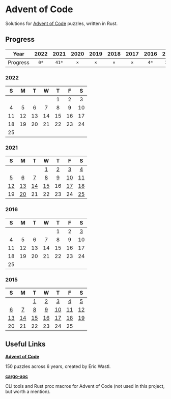 # Advent of Code

Solutions for [Advent of Code](<https://adventofcode.com/>) puzzles, written in Rust.

## Progress

| Year | 2022 | 2021 | 2020 | 2019 | 2018 | 2017 | 2016 | 2015 |
|:---:|:---:|:---:|:---:|:---:|:---:|:---:|:---:|:---:|
| Progress | `0*` | `41*` | `×` | `×` | `×` | `×` | `4*` | `38*` |

### 2022

| S   | M   | T   | W   | T   | F   | S   |
|:---:|:---:|:---:|:---:|:---:|:---:|:---:|
|     |     |     |     | 1   | 2   | 3   |
| 4   | 5   | 6   | 7   | 8   | 9   | 10  |
| 11  | 12  | 13  | 14  | 15  | 16  | 17  |
| 18  | 19  | 20  | 21  | 22  | 23  | 24  |
| 25  |     |     |     |     |     |     |

### 2021

| S   | M   | T   | W   | T   | F   | S   |
|:---:|:---:|:---:|:---:|:---:|:---:|:---:|
|     |     |     | [1](https://github.com/jontmy/aoc-rust/blob/master/src/aoc2021/day01.rs) | [2](https://github.com/jontmy/aoc-rust/blob/master/src/aoc2021/day02.rs) | [3](https://github.com/jontmy/aoc-rust/blob/master/src/aoc2021/day03.rs) | [4](https://github.com/jontmy/aoc-rust/blob/master/src/aoc2021/day04.rs) |
| [5](https://github.com/jontmy/aoc-rust/blob/master/src/aoc2021/day05.rs) | [6](https://github.com/jontmy/aoc-rust/blob/master/src/aoc2021/day06.rs) | [7](https://github.com/jontmy/aoc-rust/blob/master/src/aoc2021/day07.rs) | [8](https://github.com/jontmy/aoc-rust/blob/master/src/aoc2021/day08.rs) | [9](https://github.com/jontmy/aoc-rust/blob/master/src/aoc2021/day09.rs) | [10](https://github.com/jontmy/aoc-rust/blob/master/src/aoc2021/day10.rs) | [11](https://github.com/jontmy/aoc-rust/blob/master/src/aoc2021/day11.rs) |
| [12](https://github.com/jontmy/aoc-rust/blob/master/src/aoc2021/day12.rs) | [13](https://github.com/jontmy/aoc-rust/blob/master/src/aoc2021/day13.rs) | [14](https://github.com/jontmy/aoc-rust/blob/master/src/aoc2021/day14.rs) | [15](https://github.com/jontmy/aoc-rust/blob/master/src/aoc2021/day15.rs) | 16  | [17](https://github.com/jontmy/aoc-rust/blob/master/src/aoc2021/day17.rs) | [18](https://github.com/jontmy/aoc-rust/blob/master/src/aoc2021/day18.rs) |
| 19  | [20](https://github.com/jontmy/aoc-rust/blob/master/src/aoc2021/day20.rs) | 21  | 22  | 23  | 24  | [25](https://github.com/jontmy/aoc-rust/blob/master/src/aoc2021/day25.rs) |

### 2016

| S   | M   | T   | W   | T   | F   | S   |
|:---:|:---:|:---:|:---:|:---:|:---:|:---:|
|     |     |     |     | 1   | 2   | [3](https://github.com/jontmy/aoc-rust/blob/master/src/aoc2016/day03.rs)   |
| [4](https://github.com/jontmy/aoc-rust/blob/master/src/aoc2016/day04.rs)   | 5   | 6   | 7   | 8   | 9   | 10  |
| 11  | 12  | 13  | 14  | 15  | 16  | 17  |
| 18  | 19  | 20  | 21  | 22  | 23  | 24  |
| 25  |     |     |     |     |     |     |

### 2015

| S   | M   | T   | W   | T   | F   | S   |
|:---:|:---:|:---:|:---:|:---:|:---:|:---:|
|     |     | [1](https://github.com/jontmy/aoc-rust/blob/master/src/aoc2015/day01.rs) | [2](https://github.com/jontmy/aoc-rust/blob/master/src/aoc2015/day02.rs) | [3](https://github.com/jontmy/aoc-rust/blob/master/src/aoc2015/day03.rs) | [4](https://github.com/jontmy/aoc-rust/blob/master/src/aoc2015/day04.rs) | [5](https://github.com/jontmy/aoc-rust/blob/master/src/aoc2015/day05.rs) |
| [6](https://github.com/jontmy/aoc-rust/blob/master/src/aoc2015/day06.rs) | [7](https://github.com/jontmy/aoc-rust/blob/master/src/aoc2015/day07.rs) | [8](https://github.com/jontmy/aoc-rust/blob/master/src/aoc2015/day08.rs) | [9](https://github.com/jontmy/aoc-rust/blob/master/src/aoc2015/day09.rs) | [10](https://github.com/jontmy/aoc-rust/blob/master/src/aoc2015/day10.rs) | [11](https://github.com/jontmy/aoc-rust/blob/master/src/aoc2015/day11.rs) | [12](https://github.com/jontmy/aoc-rust/blob/master/src/aoc2015/day12.rs) |
| [13](https://github.com/jontmy/aoc-rust/blob/master/src/aoc2015/day13.rs) | [14](https://github.com/jontmy/aoc-rust/blob/master/src/aoc2015/day14.rs) | [15](https://github.com/jontmy/aoc-rust/blob/master/src/aoc2015/day15.rs) | [16](https://github.com/jontmy/aoc-rust/blob/master/src/aoc2015/day16.rs) | [17](https://github.com/jontmy/aoc-rust/blob/master/src/aoc2015/day17.rs) | [18](https://github.com/jontmy/aoc-rust/blob/master/src/aoc2015/day18.rs) | [19](https://github.com/jontmy/aoc-rust/blob/master/src/aoc2015/day19.rs) |
| 20  | 21  | 22  | 23  | 24  | 25  |     |

## Useful Links

[**Advent of Code**](<https://adventofcode.com/>)

150 puzzles across 6 years, created by Eric Wastl.

[**cargo-aoc**](<https://github.com/gobanos/cargo-aoc>)

CLI tools and Rust proc macros for Advent of Code (not used in this project, but worth a mention).

